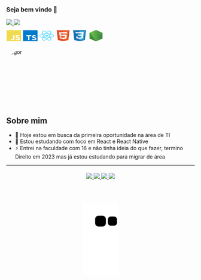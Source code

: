 ### Seja bem vindo 👋

<div>
  <a href="https://github.com/Igorlauer">
    <img width="42%" src="https://github-readme-stats.vercel.app/api?username=Igorlauer&show_icons=true&theme=dark&include_all_commits=true&count_private=true"/>
  </a>
  <a href="https://github.com/Igorlauer">
    <img width="50%" src="https://github-readme-stats.vercel.app/api/top-langs/?username=Igorlauer&layout=compact&langs_count=7&theme=dark"/>
  </a>
</div>

<div style="display: inline-block; margin-top: 10px;">
  <img align="center" alt="JavaScript" height="30" width="40" src="https://raw.githubusercontent.com/devicons/devicon/master/icons/javascript/javascript-plain.svg" />
  <img align="center" alt="TypeScript" height="30" width="40" src="https://raw.githubusercontent.com/devicons/devicon/master/icons/typescript/typescript-plain.svg" />
  <img align="center" alt="React" height="30" width="40" src="https://raw.githubusercontent.com/devicons/devicon/master/icons/react/react-original.svg" />
  <img align="center" alt="HTML5" height="30" width="40" src="https://raw.githubusercontent.com/devicons/devicon/master/icons/html5/html5-original.svg" />
  <img align="center" alt="CSS3" height="30" width="40" src="https://raw.githubusercontent.com/devicons/devicon/master/icons/css3/css3-original.svg" />
  <img align="center" alt="NodeJS" height="30" width="40" src="https://raw.githubusercontent.com/devicons/devicon/master/icons/nodejs/nodejs-original.svg" />
</div>

<div style="margin-top: 20px;">
  <img alt="Igor" height="150" style="border-radius: 50px; display: block; margin: 0 auto;" src="https://i0.wp.com/metagalaxia.com.br/wp-content/uploads/2022/09/Monkey-D-Luffy-One-Piece.webp?resize=1024%2C839&ssl=1" />
</div>

## Sobre mim

- 🔭 Hoje estou em busca da primeira oportunidade na área de TI  
- 🌱 Estou estudando com foco em React e React Native  
- ⚡ Entrei na faculdade com 16 e não tinha ideia do que fazer, termino Direito em 2023 mas já estou estudando para migrar de área  

---

<div align="center" style="margin-top: 20px;">
  <a href="https://www.instagram.com/shonen38690/" target="_blank">
    <img src="https://img.shields.io/badge/-Instagram-%23E4405F?style=for-the-badge&logo=instagram&logoColor=white" />
  </a>
  <a href="mailto:igorlauer.jobs@gmail.com" target="_blank">
    <img src="https://img.shields.io/badge/-Gmail-%23333?style=for-the-badge&logo=gmail&logoColor=white" />
  </a>
  <a href="https://www.linkedin.com/in/igor-lauer" target="_blank">
    <img src="https://img.shields.io/badge/-LinkedIn-%230077B5?style=for-the-badge&logo=linkedin&logoColor=white" />
  </a> 
  <a href="https://api.whatsapp.com/send?phone=5527996369542" target="_blank">
    <img src="https://img.shields.io/badge/WhatsApp-25D366?style=for-the-badge&logo=whatsapp&logoColor=white" />
  </a>
  
  <br /><br />

  ![Snake animation](https://github.com/Igorlauer/Igorlauer/blob/output/github-contribution-grid-snake.svg)
</div>
